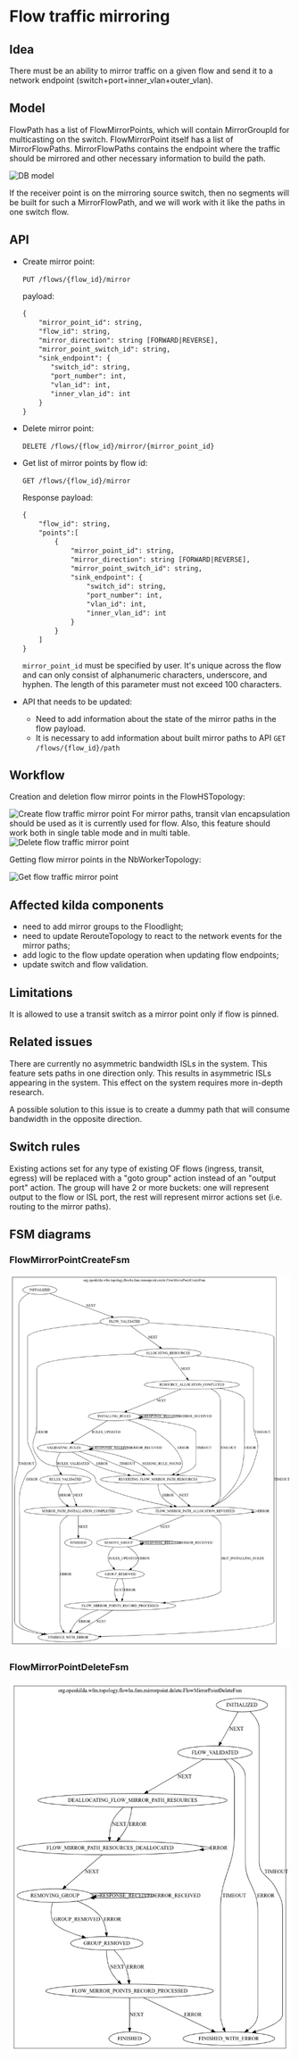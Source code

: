 # Flow traffic mirroring

## Idea
There must be an ability to mirror traffic on a given flow 
and send it to a network endpoint (switch+port+inner_vlan+outer_vlan).

## Model
FlowPath has a list of FlowMirrorPoints, which will contain MirrorGroupId for multicasting on the switch. 
FlowMirrorPoint itself has a list of MirrorFlowPaths. MirrorFlowPaths contains the endpoint 
where the traffic should be mirrored and other necessary information to build the path.

![DB model](./model.png "DB model")

If the receiver point is on the mirroring source switch, then no segments will be built for such a MirrorFlowPath, 
and we will work with it like the paths in one switch flow.

## API
* Create mirror point:
  
  `PUT /flows/{flow_id}/mirror`
  
  payload:
  ```
  {
      "mirror_point_id": string,
      "flow_id": string,
      "mirror_direction": string [FORWARD|REVERSE],
      "mirror_point_switch_id": string,
      "sink_endpoint": {
         "switch_id": string,
         "port_number": int,
         "vlan_id": int,
         "inner_vlan_id": int
      }
  }
  ```

* Delete mirror point:

  `DELETE /flows/{flow_id}/mirror/{mirror_point_id}`


* Get list of mirror points by flow id:

  `GET /flows/{flow_id}/mirror`

  Response payload:
  ```
  {
      "flow_id": string,
      "points":[
          {
              "mirror_point_id": string,
              "mirror_direction": string [FORWARD|REVERSE],
              "mirror_point_switch_id": string,
              "sink_endpoint": {
                  "switch_id": string,
                  "port_number": int,
                  "vlan_id": int,
                  "inner_vlan_id": int
              }
          }
      ]
  }
  ```
  `mirror_point_id` must be specified by user. It's unique across the flow and can only consist of alphanumeric 
  characters, underscore, and hyphen. The length of this parameter must not exceed 100 characters.


* API that needs to be updated: 
  - Need to add information about the state of the mirror paths in the flow payload.
  - It is necessary to add information about built mirror paths to API `GET /flows/{flow_id}/path`

## Workflow

Creation and deletion flow mirror points in the FlowHSTopology:

![Create flow traffic mirror point](./create-mirror-point.png "Create flow traffic mirror point")
For mirror paths, transit vlan encapsulation should be used as it is currently used for flow. 
Also, this feature should work both in single table mode and in multi table.
![Delete flow traffic mirror point](./delete-mirror-point.png "Delete flow traffic mirror point")

Getting flow mirror points in the NbWorkerTopology:

![Get flow traffic mirror point](./get-mirror-point.png "Get flow traffic mirror point")

## Affected kilda components
* need to add mirror groups to the Floodlight;
* need to update RerouteTopology to react to the network events for the mirror paths;
* add logic to the flow update operation when updating flow endpoints;
* update switch and flow validation.

## Limitations
It is allowed to use a transit switch as a mirror point only if flow is pinned.

## Related issues
There are currently no asymmetric bandwidth ISLs in the system. This feature sets paths in one direction only. 
This results in asymmetric ISLs appearing in the system. This effect on the system requires more in-depth research.

A possible solution to this issue is to create a dummy path that will consume bandwidth in the opposite direction.

## Switch rules
Existing actions set for any type of existing OF flows (ingress, transit, egress) 
will be replaced with a "goto group" action instead of an "output port" action.
The group will have 2 or more buckets: one will represent output to the flow or ISL port, 
the rest will represent mirror actions set (i.e. routing to the mirror paths).

## FSM diagrams

### FlowMirrorPointCreateFsm
![FlowMirrorPointCreateFsm](./flow-create-mirror-point-fsm.png "FlowMirrorPointCreateFsm")

### FlowMirrorPointDeleteFsm
![FlowMirrorPointDeleteFsm](./flow-delete-mirror-point-fsm.png "FlowMirrorPointDeleteFsm")
